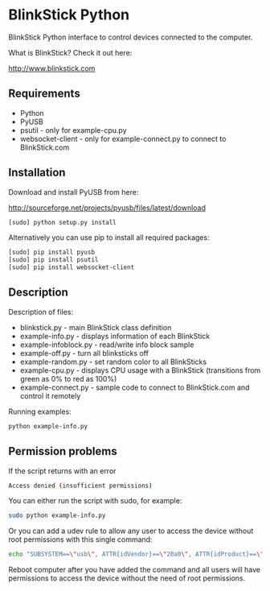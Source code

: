 BlinkStick Python
=================

BlinkStick Python interface to control devices connected to the computer.

What is BlinkStick? Check it out here:

http://www.blinkstick.com

Requirements
------------

* Python
* PyUSB
* psutil - only for example-cpu.py
* websocket-client - only for example-connect.py to connect to BlinkStick.com

Installation
------------

Download and install PyUSB from here:

http://sourceforge.net/projects/pyusb/files/latest/download

```sh
[sudo] python setup.py install
```

Alternatively you can use pip to install all required packages:

```sh
[sudo] pip install pyusb
[sudo] pip install psutil
[sudo] pip install websocket-client
```

Description
-----------

Description of files:

* blinkstick.py - main BlinkStick class definition
* example-info.py - displays information of each BlinkStick
* example-infoblock.py - read/write info block sample 
* example-off.py - turn all blinksticks off
* example-random.py - set random color to all BlinkSticks
* example-cpu.py - displays CPU usage with a BlinkStick (transitions from green as 0% to red as 100%)
* example-connect.py - sample code to connect to BlinkStick.com and control it remotely

Running examples:

```sh
python example-info.py
```

Permission problems
-------------------

If the script returns with an error

```sh
Access denied (insufficient permissions)
```

You can either run the script with sudo, for example:

```sh
sudo python example-info.py
```

Or you can add a udev rule to allow any user to access the device without root permissions with this single command:

```sh
echo "SUBSYSTEM==\"usb\", ATTR{idVendor}==\"20a0\", ATTR{idProduct}==\"41e5\", MODE:=\"0666\" | sudo tee /etc/udev/rules.d/85-blinkstick.rules"
```

Reboot computer after you have added the command and all users will have permissions to access the device without the need of root permissions.
